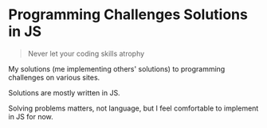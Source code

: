 # Programming Challenges Solutions in JS

> Never let your coding skills atrophy

My solutions (me implementing others' solutions) to programming challenges on various sites.

Solutions are mostly written in JS.

Solving problems matters, not language, but I feel comfortable to implement in JS for now.
